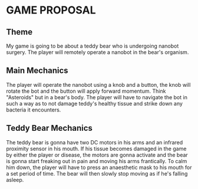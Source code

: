 # GAME PROPOSAL
## Theme
My game is going to be about a teddy bear who is undergoing nanobot surgery. The player will remotely operate a nanobot in the bear's organism. 
## Main Mechanics
The player will operate the nanobot using a knob and a button, the knob will rotate the bot and the button will apply forward momentum. Think "Asteroids" but in a bear's body. The player will have to navigate the bot in such a way as to not damage teddy's healthy tissue and strike down any bacteria it encounters.

## Teddy Bear Mechanics
The teddy bear is gonna have two DC motors in his arms and an infrared proximity sensor in his mouth. If his tissue becomes damaged in the game by either the player or disease, the motors are gonna activate and the bear is gonna start freaking out in pain and moving his arms frantically. To calm him down, the player will have to press an anaesthetic mask to his mouth for a set period of time. The bear will then slowly stop moving as if he's falling asleep.
